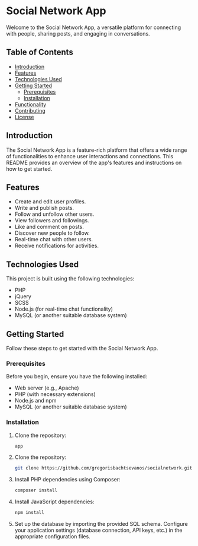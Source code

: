 # Social Network App

Welcome to the Social Network App, a versatile platform for connecting with people, sharing posts, and engaging in conversations.

## Table of Contents

- [Introduction](#introduction)
- [Features](#features)
- [Technologies Used](#technologies-used)
- [Getting Started](#getting-started)
  - [Prerequisites](#prerequisites)
  - [Installation](#installation)
- [Functionality](#functionality)
- [Contributing](#contributing)
- [License](#license)

## Introduction

The Social Network App is a feature-rich platform that offers a wide range of functionalities to enhance user interactions and connections. This README provides an overview of the app's features and instructions on how to get started.

## Features

- Create and edit user profiles.
- Write and publish posts.
- Follow and unfollow other users.
- View followers and followings.
- Like and comment on posts.
- Discover new people to follow.
- Real-time chat with other users.
- Receive notifications for activities.

## Technologies Used

This project is built using the following technologies:

- PHP
- jQuery
- SCSS
- Node.js (for real-time chat functionality)
- MySQL (or another suitable database system)

## Getting Started

Follow these steps to get started with the Social Network App.

### Prerequisites

Before you begin, ensure you have the following installed:

- Web server (e.g., Apache)
- PHP (with necessary extensions)
- Node.js and npm
- MySQL (or another suitable database system)

### Installation

1. Clone the repository:

   ```bash
   app

2. Clone the repository:

   ```bash
   git clone https://github.com/gregorisbachtsevanos/socialnetwork.git

3. Install PHP dependencies using Composer:

   ```bash
   composer install

4. Install JavaScript dependencies:

   ```bash
   npm install

5. Set up the database by importing the provided SQL schema.
Configure your application settings (database connection, API keys, etc.) in the appropriate configuration files.



